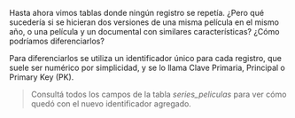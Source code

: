 Hasta ahora vimos tablas donde ningún registro se repetía. ¿Pero qué sucedería si 
se hicieran dos versiones de una misma película en el mismo año, o una película y un documental con similares características? ¿Cómo podríamos diferenciarlos? 

<div class='mu-sql-table'
  data-name='series_peliculas'
  data-columns='["titulo", "descripcion", "creador", "personajes", "temporadas", "puntaje"]'
  data-rows='[
    ["Los simuladores (Argentina)", "Cuatro socios que se dedican al negocio de la simulación, resuelven los problemas y necesidades de sus clientes mediante lo que ellos denominan operativos de simulacro.", "Damián Szifron", "Mario Santos, Pablo Lamponne, Emilio Ravenna, Gabriel Medina", 2, 10],
    ["Los simuladores (México)", "Cuatro socios que se dedican al negocio de la simulación, resuelven los problemas y necesidades de sus clientes mediante lo que ellos denominan operativos de simulacro.", "Damián Szifron", "Mario Santos, Pablo López, Emilio Vargas, Gabriel Medina", 2, 9.7],
    ["Los simuladores (Chile)", "Cuatro socios que se dedican al negocio de la simulación, resuelven los problemas y necesidades de sus clientes mediante lo que ellos denominan operativos de simulacro.", "Damián Szifron", "Ernesto Santos, Gabriel Medina, Emilio Ravenna, Pablo Lorca", 2, 9.3],
    ["Los simuladores (España)", "Cuatro socios que se dedican al negocio de la simulación, resuelven los problemas y necesidades de sus clientes mediante lo que ellos denominan operativos de simulacro.", "Damián Szifron", "Santos, Medina, León, Jota", 2, 9.8]
  ]'>
</div>

Para diferenciarlos se utiliza un identificador único para cada registro, que suele ser numérico por simplicidad, y se lo llama Clave Primaria, Principal o Primary Key (PK). 

> Consultá todos los campos de la tabla _series_peliculas_ para ver cómo quedó con el nuevo identificador agregado. 
